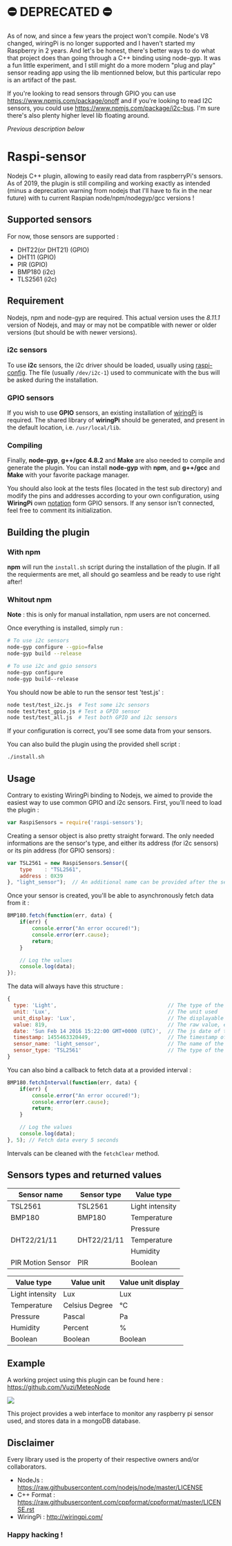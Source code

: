 # ⛔️ DEPRECATED ⛔️
As of now, and since a few years the project won't compile. Node's V8 changed, wiringPi is no longer supported and I haven't started my Raspberry in 2 years. And let's be honest, there's better ways to do what that project does than going through a C++ binding using node-gyp. It was a fun little experiment, and I still might do a more modern "plug and play" sensor reading app using the lib mentionned below, but this particular repo is an artifact of the past.

If you're looking to read sensors through GPIO you can use https://www.npmjs.com/package/onoff and if you're looking to read I2C sensors, you could use https://www.npmjs.com/package/i2c-bus. I'm sure there's also plenty higher level lib floating around.


*Previous description below*

# Raspi-sensor
Nodejs C++ plugin, allowing to easily read data from raspberryPi's sensors. As of 2019, the plugin is still compiling and working exactly as intended (minus a deprecation warning from nodejs that I'll have to fix in the near future) with tu current Raspian node/npm/nodegyp/gcc versions !

## Supported sensors
For now, those sensors are supported :
- DHT22(or DHT21) (GPIO)
- DHT11 (GPIO)
- PIR (GPIO)
- BMP180 (i2c)
- TLS2561 (i2c)

## Requirement
Nodejs, npm and node-gyp are required. This actual version uses the *8.11.1* version of Nodejs, and may or may not be compatible with newer or older versions (but should be with newer versions).

### i2c sensors
To use **i2c** sensors, the i2c driver should be loaded, usually using [raspi-config](https://learn.adafruit.com/adafruits-raspberry-pi-lesson-4-gpio-setup/configuring-i2c). The file (usually `/dev/i2c-1`) used to communicate with the bus will be asked during the installation.

### GPIO sensors
If you wish to use **GPIO** sensors, an existing installation of [wiringPi](http://wiringpi.com/pins/) is required. The shared library of **wiringPi** should be generated, and present in the default location, i.e. `/usr/local/lib`.

### Compiling
Finally, **node-gyp**, **g++/gcc 4.8.2** and **Make** are also needed to compile and generate the plugin. You can install **node-gyp** with **npm**, and **g++/gcc** and **Make** with your favorite package manager.

You should also look at the tests files (located in the test sub directory) and modify the pins and addresses according to your own configuration, using **WiringPi** own [notation](http://wiringpi.com/pins/) form GPIO sensors. If any sensor isn't connected, feel free to comment its initialization.

## Building the plugin

### With npm
**npm** will run the `install.sh` script during the installation of the plugin. If all the requierments are met, all should go seamless and be ready to use right after!

### Whitout npm
**Note** : this is only for manual installation, npm users are not concerned.

Once everything is installed, simply run :
````bash
# To use i2c sensors
node-gyp configure --gpio=false
node-gyp build --release

# To use i2c and gpio sensors
node-gyp configure
node-gyp build--release
````
You should now be able to run the sensor test 'test.js' :
````bash
node test/test_i2c.js  # Test some i2c sensors
node test/test_gpio.js # Test a GPIO sensor
node test/test_all.js  # Test both GPIO and i2c sensors
````
If your configuration is correct, you'll see some data from your sensors.

You can also build the plugin using the provided shell script :
````bash
./install.sh
````

## Usage
Contrary to existing WiringPi binding to Nodejs, we aimed to provide the easiest way to use common GPIO and i2c sensors. First, you'll need to load the plugin :
````javascript
var RaspiSensors = require('raspi-sensors');
````
Creating a sensor object is also pretty straight forward. The only needed informations are the sensor's type, and either its address (for i2c sensors) or its pin address (for GPIO sensors) :
````javascript
var TSL2561 = new RaspiSensors.Sensor({
	type    : "TSL2561",
	address : 0X39
}, "light_sensor");  // An additional name can be provided after the sensor's configuration
````
Once your sensor is created, you'll be able to asynchronously fetch data from it :
````javascript
BMP180.fetch(function(err, data) {
	if(err) {
		console.error("An error occured!");
		console.error(err.cause);
		return;
	}

	// Log the values
	console.log(data);
});
````
The data will always have this structure :
````javascript
{
  type: 'Light',                                    // The type of the value of the sensor
  unit: 'Lux',                                      // The unit used
  unit_display: 'Lux',                              // The displayable unit
  value: 819,                                       // The raw value, exprimed in the specified unit
  date: 'Sun Feb 14 2016 15:22:00 GMT+0000 (UTC)',  // The js date of the fetch
  timestamp: 1455463320449,                         // The timestamp of the previous date
  sensor_name: 'light_sensor',                      // The name of the sensor (so you can use the same callback for multiple sensors)
  sensor_type: 'TSL2561'                            // The type of the sensor
}
````
You can also bind a callback to fetch data at a provided interval :
````javascript
BMP180.fetchInterval(function(err, data) {
	if(err) {
		console.error("An error occured!");
		console.error(err.cause);
		return;
	}

	// Log the values
	console.log(data);
}, 5); // Fetch data every 5 seconds
````
Intervals can be cleaned with the `fetchClear` method.

## Sensors types and returned values
| Sensor name   | Sensor type | Value type      |
| ------------- | ----------- | --------------- |
| TSL2561       | TSL2561     | Light intensity |
| BMP180        | BMP180      | Temperature     |
|               |             | Pressure        |
| DHT22/21/11   | DHT22/21/11 | Temperature     |
|               |             | Humidity        |
| PIR Motion Sensor | PIR     | Boolean         |

| Value type      | Value unit     | Value unit display |
| --------------- | -------------- | ------------------ |
| Light intensity | Lux            | Lux                |
| Temperature     | Celsius Degree | °C                 |
| Pressure        | Pascal         | Pa                 |
| Humidity        | Percent        | %                  |
| Boolean         | Boolean        | Boolean            |

## Example
A working project using this plugin can be found here : https://github.com/Vuzi/MeteoNode

![](http://i.imgur.com/mFI8Agz.png)

This project provides a web interface to monitor any raspberry pi sensor used, and stores data in a mongoDB database.

## Disclaimer
Every library used is the property of their respective owners and/or collaborators.
- NodeJs : https://raw.githubusercontent.com/nodejs/node/master/LICENSE
- C++ Format : https://raw.githubusercontent.com/cppformat/cppformat/master/LICENSE.rst
- WiringPi : http://wiringpi.com/

### Happy hacking !
